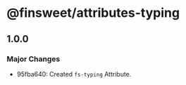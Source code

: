# @finsweet/attributes-typing

## 1.0.0

### Major Changes

- 95fba640: Created `fs-typing` Attribute.
